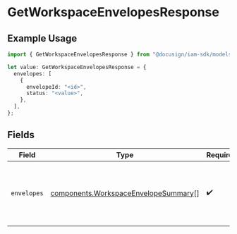 # GetWorkspaceEnvelopesResponse

## Example Usage

```typescript
import { GetWorkspaceEnvelopesResponse } from "@docusign/iam-sdk/models/components";

let value: GetWorkspaceEnvelopesResponse = {
  envelopes: [
    {
      envelopeId: "<id>",
      status: "<value>",
    },
  ],
};
```

## Fields

| Field                                                                                        | Type                                                                                         | Required                                                                                     | Description                                                                                  |
| -------------------------------------------------------------------------------------------- | -------------------------------------------------------------------------------------------- | -------------------------------------------------------------------------------------------- | -------------------------------------------------------------------------------------------- |
| `envelopes`                                                                                  | [components.WorkspaceEnvelopeSummary](../../models/components/workspaceenvelopesummary.md)[] | :heavy_check_mark:                                                                           | The summary list of envelopes associated with the workspace                                  |